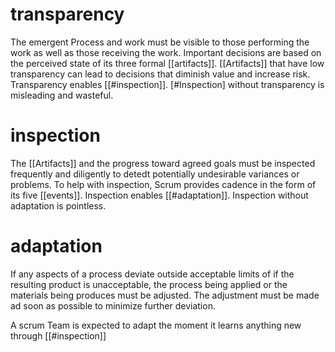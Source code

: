 # transparency
The emergent Process and work must be visible to those performing the work as well as those receiving the work. Important decisions are based on the perceived state of its three formal [[artifacts]]. [[Artifacts]] that have low transparency can lead to decisions that diminish value and increase risk.
Transparency enables [[#inspection]]. [#Inspection] without transparency is misleading and wasteful.

# inspection
The [[Artifacts]] and the progress toward agreed goals must be inspected frequently and diligently to detedt potentially undesirable variances or problems. To help with inspection, Scrum provides cadence in the form of its five [[events]].
Inspection enables [[#adaptation]]. Inspection without adaptation is pointless.

# adaptation
If any aspects of a process deviate outside acceptable limits of if the resulting product is unacceptable, the process being applied or the materials being produces must be adjusted. The adjustment must be made ad soon as possible to minimize further deviation.

A scrum Team is expected to adapt the moment it learns anything new through [[#inspection]]